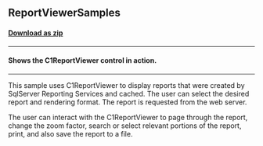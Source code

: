 ## ReportViewerSamples
#### [Download as zip](https://downgit.github.io/#/home?url=https://github.com/GrapeCity/ComponentOne-WPF-Samples/tree/master/\NET_4.5.2\C1.WPF.ReportViewer\CS\ReportViewerSamples)
____
#### Shows the C1ReportViewer control in action.
____
This sample uses C1ReportViewer to display reports that were created by SqlServer
Reporting Services and cached. The user can select the desired report and rendering 
format. The report is requested from the web server.

The user can interact with the C1ReportViewer to page through the report, change
the zoom factor, search or select relevant portions of the report, print, and
also save the report to a file.
